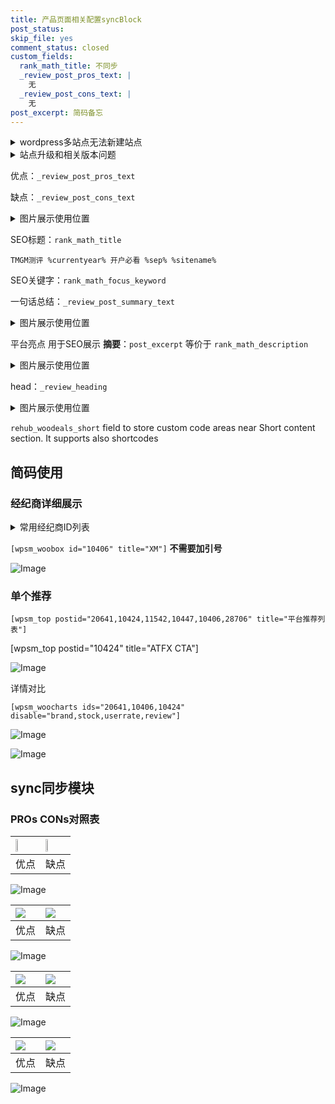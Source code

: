 ```yaml
---
title: 产品页面相关配置syncBlock
post_status: 
skip_file: yes
comment_status: closed
custom_fields:
  rank_math_title: 不同步
  _review_post_pros_text: |
    无
  _review_post_cons_text: |
    无
post_excerpt: 简码备忘
---
```

<details><summary>wordpress多站点无法新建站点</summary>

<li>和报错需要清理cookies一样的原因</li>
<li>wp-config.php里面<code>define( 'SUBDOMAIN_INSTALL', false );//子域名安装</code></li>
<li>新建子站点是用<code>define( 'SUBDOMAIN_INSTALL', true);//子域名安装</code> 完成以后，改成<code>false</code></li>
</details>

<details><summary>站点升级和相关版本问题</summary>

<p>wordpress：5.9.9
woocommerce：7.5.1
出现问题的地方：主题选项里面>><strong>Product layout >>compact style</strong></p>
<p>如何出现没有用过的字段 导致无法保存。先导出配置 然后进行修改，后面再次恢复即可。</p>
<p>出现部分字段无法显示时，需要返回默认布局后，对产品进行保存就好了。</p>
<p></p>
</details>

优点：`_review_post_pros_text`

缺点：`_review_post_cons_text`

<details><summary>图片展示使用位置</summary>

<img src="https://prod-files-secure.s3.us-west-2.amazonaws.com/39ed1227-6d7d-4570-be36-9ccd4a2c4241/f51d3d83-55d4-4bdf-9604-f37ec77ab556/Untitled.png?X-Amz-Algorithm=AWS4-HMAC-SHA256&X-Amz-Content-Sha256=UNSIGNED-PAYLOAD&X-Amz-Credential=ASIAZI2LB466UYPDEXMM%2F20250304%2Fus-west-2%2Fs3%2Faws4_request&X-Amz-Date=20250304T225527Z&X-Amz-Expires=3600&X-Amz-Security-Token=IQoJb3JpZ2luX2VjEL%2F%2F%2F%2F%2F%2F%2F%2F%2F%2F%2FwEaCXVzLXdlc3QtMiJHMEUCIBivE3D5RLwPwCastSkhT7MI1NnBSgAyV7v3Z1fFUq9xAiEAq3h6814sX3X0KsERHxMPajO8E0ARJ%2FGoecoOG4aZYLYqiAQI%2BP%2F%2F%2F%2F%2F%2F%2F%2F%2F%2FARAAGgw2Mzc0MjMxODM4MDUiDGCaFenNcMS2m0bMTSrcA4TGabHewNyMWW88T2y5M%2FmaaOvYSeoKky9Knat41ay63n%2FKVvDFMTVhNt0EJzqUtKiQ31EGaP1uj%2BN1gxVTXQlsCtMin2J8aRyk2mNRfHxbhg4Xvo1oeWViUu7%2BzC3K%2FKcWPjJc5sNub%2FW6Z5E1sbrRH3DHyrx32cAU5adSWUId9eUopzX8dOo1iQLgcwZ72YJK3E%2BI9MyzsVI5qqZpslBzgJZEyQP2Hsxap%2Fq4bH5xHQYor%2FI%2FsVgjU0tOBrrC2V%2BPWDMDGdbVn8t7Z5gjE3Yvld%2Fuk7MFWUGmlb4Hs6dX%2F41I7MMShPrqvbFveQSgHdBb%2FM%2BvHNRznRWBqJBIJ9OGeUq0LUGEtEbkQfW6zSPHdJei7P3QYDYEVxFLaWE6Waxc2%2FQ%2FjplJUAbNL3hEgXpms5RvVqg0WmWgHYTCrtKI3seC9HmveMNbwUws6r4WEx7dXoVQtEMwA3FgC1W0rIXs%2BblssbTFglUAHXghsI2Jx%2BC4DcHJ9IEG1AQIAJ%2FYMkRuICx3b5E6Lu1xlILByWqp1ax0QL1pgDhJXnr%2F36XyMDIfehIDpJfNpzFcjdUhJc7Xjlf3GtXiRTNp1%2BJULa2a8ZjPNJtxoEzVfS2XYWWuHzWxiecqQJeC7pYIMMX9nb4GOqUBm%2B5pEq2UohgYCTBQ%2F8A%2FEF879eN0qe7saDyGnMdtKMIyppo6IXo6bzjkVPSussCe1FRVQex5dDyI7AMyvH0GbyXzjAYa5eHjXcuaQoMprALXnjKavgVensYB8cP4fWQqO3K7RAXyUcSNUQzanUz4%2B3%2FkSUFMStwTqR99Qa%2FZ0tG2A%2BVHn2cfcjEb%2BkSOatNIKVUk2i0aVwQIwSJxFfAXxLXNmTC6&X-Amz-Signature=3805c3b340e34884f043a6e92a4d8963e5610e4a957a0a1ebc8257519061f55d&X-Amz-SignedHeaders=host&x-id=GetObject" alt="Image">
</details>

SEO标题：`rank_math_title`

`TMGM测评 %currentyear% 开户必看 %sep% %sitename%`

SEO关键字：`rank_math_focus_keyword`

一句话总结：`_review_post_summary_text`

<details><summary>图片展示使用位置</summary>

<img src="https://prod-files-secure.s3.us-west-2.amazonaws.com/39ed1227-6d7d-4570-be36-9ccd4a2c4241/4b96a922-296c-4f4e-8630-d1c870cbce01/Untitled.png?X-Amz-Algorithm=AWS4-HMAC-SHA256&X-Amz-Content-Sha256=UNSIGNED-PAYLOAD&X-Amz-Credential=ASIAZI2LB466ZAHE37VF%2F20250304%2Fus-west-2%2Fs3%2Faws4_request&X-Amz-Date=20250304T225528Z&X-Amz-Expires=3600&X-Amz-Security-Token=IQoJb3JpZ2luX2VjEL%2F%2F%2F%2F%2F%2F%2F%2F%2F%2F%2FwEaCXVzLXdlc3QtMiJGMEQCIFR%2F1zFx%2B6cy8%2Fa8HvScOdo%2FlfWmXN6pqfAAoA6MVW3JAiBDKyrrnSTomxgN5sXXmgVwFrOpZEeC4uy9QSEKiChHmSqIBAj4%2F%2F%2F%2F%2F%2F%2F%2F%2F%2F8BEAAaDDYzNzQyMzE4MzgwNSIMJUKO0AieZEpnydRAKtwD34zSeWFOuomY32ZDctJ%2BxgbC3ulnnAsfzUSe9OXOI0nHcvLfMWrB2SorCE5znhF%2BPLbXveZWuj2WLf7Z1GRuMUL%2BXc%2BFNwBrPBP1zdLkNLy1gxPJUE1XEPfD3Yq9otWq1IgKuRLVqK95TleqPYPhVfPK0j717hEFybhhOCc5lPYj0G1%2FACuBL58TcEy%2BD0RYcsnjGt%2BhdIhJaqxdggRbQ6M3xboYrrqBbF9wYngMR4HMWPNjZrkv1o9MbsTkL2TrBDbtVDLD%2BlEtJ4ygccZ4UzEWdfsjoI2CecUG2Iop7OYqqt1XZU5P8GEW3IBBk8uk4jmo%2BKhRnwF3CjNNk8w2w77MHpT%2BcxdR%2FqD3%2B55O7x3vKb01zIGVKI4ZEny6Qh6T3NpOFAUx3RSqRAboaTN0bRrKKrMm4boqlIyzn05bhO2XTavCeb4t96yLqB%2FTi0hHzB4in6KML3jatxhvsPd9f1YLJN%2FFUA5U5TljqVc16j1HNmpMX0HrKItOkLXdJsbH0J5wCp5EkjixhX%2Bh%2B36mjLgMIAINbBCaJt7VewLo%2ByN3usVJTZUcLEi%2B1SfYS1zjBaTx7NEKynVNfgcKjwtwaXLlZwFt45QzM7jTEo2YIIQOG%2FZuEH3%2FwPdX8J0wiv2dvgY6pgGfGPCpnnMEsTDLsxft9Uch5j3wc1%2BxaztehTVryoRCE7TBxKKnemv5uSFE2hebQPb1HXRg4%2F%2BeGfRIhJ49ARkTO9BNfyv3Rp0DvdQWRvvo1fcwZE1F57z%2FG3tiM7mfcRuKnxoD3Qd2w8qWXcDaNgxafAvIlM16i%2B%2Baq9v6XB6L%2Bw5jGZu%2F323dyf2aGsJTtFalJ6W%2BCsTsuCjDpjI9l4%2BOK8FHum6v&X-Amz-Signature=07cefbfc22cd458e3e0e3dd61d4cf593eb92b484c01982b50c8236be5ceeec54&X-Amz-SignedHeaders=host&x-id=GetObject" alt="Image">
</details>

平台亮点 用于SEO展示 **摘要**：`post_excerpt`  等价于 `rank_math_description`

<details><summary>图片展示使用位置</summary>

<img src="https://prod-files-secure.s3.us-west-2.amazonaws.com/39ed1227-6d7d-4570-be36-9ccd4a2c4241/1ee11f63-b60a-4dfe-a7a7-d58ff23b5d88/Untitled.png?X-Amz-Algorithm=AWS4-HMAC-SHA256&X-Amz-Content-Sha256=UNSIGNED-PAYLOAD&X-Amz-Credential=ASIAZI2LB4665GF5BTA5%2F20250304%2Fus-west-2%2Fs3%2Faws4_request&X-Amz-Date=20250304T225528Z&X-Amz-Expires=3600&X-Amz-Security-Token=IQoJb3JpZ2luX2VjEL%2F%2F%2F%2F%2F%2F%2F%2F%2F%2F%2FwEaCXVzLXdlc3QtMiJGMEQCIH6iJWdTH5BlNQpPYEaXncDOVxq4WDs20P2eRl0B3xWTAiAEhrvVnuT4ZHUh5UTjMhH7zowxehyereQ1nIzJ%2Fi35rCqIBAj4%2F%2F%2F%2F%2F%2F%2F%2F%2F%2F8BEAAaDDYzNzQyMzE4MzgwNSIM2rw3qcjRlR6Fvm4hKtwD%2BjuWQd4S0gfSLGB3IAAREYYTsykiRmSBjYFirM%2Fh8oQe8%2FPx4PmHgAHni8L9iYYJqhsvE8hEOR%2BqdkuqtoZPpJWOHaFhQSICw%2F4bx3mnwGum%2FW4mYAuTRuxdezDj3E2z85%2FrWp2U3OlmXGKdxIhOtYE18ZpwYrCIJh6Fl4OvjyO9LSVowvl3ZCD2y%2F0ZFxiUJZtpwRAzkbc1XOw1eXZo1TZYJKq0COt58OSfJS0FAHtPsHk5A88vXmBRN3jx%2BH9n4SrE8f06jfVFSGK0M5hMhTBCU8BxQbHI7tafumt6kvcJiWB5Gji%2BwDzBtddYFHFTFuvkE8gkJqLmkv8k5UViLw4VitEPqCW5XKoSLi%2BYL78ZZV%2F7rw7lbOZ3%2FRHmk%2FLXtWTdrN89UPoKR7YMsSp7HHv8f%2BxK9vhpRywxj5DMOEHNmbpbzpDjf%2FSmuNjHfAjI4M4IihYX5EskLgG7%2BhWh6aSdgdYU7DPr3VirDfxhCOmRxWftnkSKJ0P0kQ3Xs9DFO7MsShwB%2FHtpSjXqtXESFGvV29KjNZOAJucCqOkl6W%2FMjWrA8mj4%2BZRCs8gz269on8vC39s1FcxYQRRL5NchOV54h4j%2Fi77GZ7Ujy4fI6Qe6enLxuk6YK4KH2XUw1P2dvgY6pgH3UI3no5wK3m2ved7ssXJiWb7Bz0tiUyOnsw%2Fr3kisGdd7M%2FBVmG4Y31s7Kzso0MBFR%2BCeuPR4E30QaAkA5Jq1ZBKcgRVwWzjg%2B1tmw367Fd7x7ZlNCwEOphFAILT%2FevD2ZWXD2fwe9SbbSa4GvN8BveT1VWy9c8YaWfB9ygtIfGBHILi7Qlpi4eQ628T63BzbwRE1bhvqAkV6n3HncJCaN1eI9b4P&X-Amz-Signature=86343bb3876697b93bda58b9e116b01858c3d2273bb67e60ba436e5a042984e0&X-Amz-SignedHeaders=host&x-id=GetObject" alt="Image">
<img src="https://prod-files-secure.s3.us-west-2.amazonaws.com/39ed1227-6d7d-4570-be36-9ccd4a2c4241/ad4118b5-78d8-4fbe-801e-3b29b5d99c01/Untitled.png?X-Amz-Algorithm=AWS4-HMAC-SHA256&X-Amz-Content-Sha256=UNSIGNED-PAYLOAD&X-Amz-Credential=ASIAZI2LB4665GF5BTA5%2F20250304%2Fus-west-2%2Fs3%2Faws4_request&X-Amz-Date=20250304T225528Z&X-Amz-Expires=3600&X-Amz-Security-Token=IQoJb3JpZ2luX2VjEL%2F%2F%2F%2F%2F%2F%2F%2F%2F%2F%2FwEaCXVzLXdlc3QtMiJGMEQCIH6iJWdTH5BlNQpPYEaXncDOVxq4WDs20P2eRl0B3xWTAiAEhrvVnuT4ZHUh5UTjMhH7zowxehyereQ1nIzJ%2Fi35rCqIBAj4%2F%2F%2F%2F%2F%2F%2F%2F%2F%2F8BEAAaDDYzNzQyMzE4MzgwNSIM2rw3qcjRlR6Fvm4hKtwD%2BjuWQd4S0gfSLGB3IAAREYYTsykiRmSBjYFirM%2Fh8oQe8%2FPx4PmHgAHni8L9iYYJqhsvE8hEOR%2BqdkuqtoZPpJWOHaFhQSICw%2F4bx3mnwGum%2FW4mYAuTRuxdezDj3E2z85%2FrWp2U3OlmXGKdxIhOtYE18ZpwYrCIJh6Fl4OvjyO9LSVowvl3ZCD2y%2F0ZFxiUJZtpwRAzkbc1XOw1eXZo1TZYJKq0COt58OSfJS0FAHtPsHk5A88vXmBRN3jx%2BH9n4SrE8f06jfVFSGK0M5hMhTBCU8BxQbHI7tafumt6kvcJiWB5Gji%2BwDzBtddYFHFTFuvkE8gkJqLmkv8k5UViLw4VitEPqCW5XKoSLi%2BYL78ZZV%2F7rw7lbOZ3%2FRHmk%2FLXtWTdrN89UPoKR7YMsSp7HHv8f%2BxK9vhpRywxj5DMOEHNmbpbzpDjf%2FSmuNjHfAjI4M4IihYX5EskLgG7%2BhWh6aSdgdYU7DPr3VirDfxhCOmRxWftnkSKJ0P0kQ3Xs9DFO7MsShwB%2FHtpSjXqtXESFGvV29KjNZOAJucCqOkl6W%2FMjWrA8mj4%2BZRCs8gz269on8vC39s1FcxYQRRL5NchOV54h4j%2Fi77GZ7Ujy4fI6Qe6enLxuk6YK4KH2XUw1P2dvgY6pgH3UI3no5wK3m2ved7ssXJiWb7Bz0tiUyOnsw%2Fr3kisGdd7M%2FBVmG4Y31s7Kzso0MBFR%2BCeuPR4E30QaAkA5Jq1ZBKcgRVwWzjg%2B1tmw367Fd7x7ZlNCwEOphFAILT%2FevD2ZWXD2fwe9SbbSa4GvN8BveT1VWy9c8YaWfB9ygtIfGBHILi7Qlpi4eQ628T63BzbwRE1bhvqAkV6n3HncJCaN1eI9b4P&X-Amz-Signature=581144e4e116b063585999744e79973c5bb9872c6a94f941e8cd5777120a1528&X-Amz-SignedHeaders=host&x-id=GetObject" alt="Image">
<img src="https://prod-files-secure.s3.us-west-2.amazonaws.com/39ed1227-6d7d-4570-be36-9ccd4a2c4241/a38cf7c9-a79c-4b64-9e94-13589fe0758b/Untitled.png?X-Amz-Algorithm=AWS4-HMAC-SHA256&X-Amz-Content-Sha256=UNSIGNED-PAYLOAD&X-Amz-Credential=ASIAZI2LB4665GF5BTA5%2F20250304%2Fus-west-2%2Fs3%2Faws4_request&X-Amz-Date=20250304T225528Z&X-Amz-Expires=3600&X-Amz-Security-Token=IQoJb3JpZ2luX2VjEL%2F%2F%2F%2F%2F%2F%2F%2F%2F%2F%2FwEaCXVzLXdlc3QtMiJGMEQCIH6iJWdTH5BlNQpPYEaXncDOVxq4WDs20P2eRl0B3xWTAiAEhrvVnuT4ZHUh5UTjMhH7zowxehyereQ1nIzJ%2Fi35rCqIBAj4%2F%2F%2F%2F%2F%2F%2F%2F%2F%2F8BEAAaDDYzNzQyMzE4MzgwNSIM2rw3qcjRlR6Fvm4hKtwD%2BjuWQd4S0gfSLGB3IAAREYYTsykiRmSBjYFirM%2Fh8oQe8%2FPx4PmHgAHni8L9iYYJqhsvE8hEOR%2BqdkuqtoZPpJWOHaFhQSICw%2F4bx3mnwGum%2FW4mYAuTRuxdezDj3E2z85%2FrWp2U3OlmXGKdxIhOtYE18ZpwYrCIJh6Fl4OvjyO9LSVowvl3ZCD2y%2F0ZFxiUJZtpwRAzkbc1XOw1eXZo1TZYJKq0COt58OSfJS0FAHtPsHk5A88vXmBRN3jx%2BH9n4SrE8f06jfVFSGK0M5hMhTBCU8BxQbHI7tafumt6kvcJiWB5Gji%2BwDzBtddYFHFTFuvkE8gkJqLmkv8k5UViLw4VitEPqCW5XKoSLi%2BYL78ZZV%2F7rw7lbOZ3%2FRHmk%2FLXtWTdrN89UPoKR7YMsSp7HHv8f%2BxK9vhpRywxj5DMOEHNmbpbzpDjf%2FSmuNjHfAjI4M4IihYX5EskLgG7%2BhWh6aSdgdYU7DPr3VirDfxhCOmRxWftnkSKJ0P0kQ3Xs9DFO7MsShwB%2FHtpSjXqtXESFGvV29KjNZOAJucCqOkl6W%2FMjWrA8mj4%2BZRCs8gz269on8vC39s1FcxYQRRL5NchOV54h4j%2Fi77GZ7Ujy4fI6Qe6enLxuk6YK4KH2XUw1P2dvgY6pgH3UI3no5wK3m2ved7ssXJiWb7Bz0tiUyOnsw%2Fr3kisGdd7M%2FBVmG4Y31s7Kzso0MBFR%2BCeuPR4E30QaAkA5Jq1ZBKcgRVwWzjg%2B1tmw367Fd7x7ZlNCwEOphFAILT%2FevD2ZWXD2fwe9SbbSa4GvN8BveT1VWy9c8YaWfB9ygtIfGBHILi7Qlpi4eQ628T63BzbwRE1bhvqAkV6n3HncJCaN1eI9b4P&X-Amz-Signature=83b555c7079d66330765c5f0067f254a2ae2e2080958e7d9cd77b71c9ce1ef83&X-Amz-SignedHeaders=host&x-id=GetObject" alt="Image">
<img src="https://prod-files-secure.s3.us-west-2.amazonaws.com/39ed1227-6d7d-4570-be36-9ccd4a2c4241/7da6fc1e-d2ac-42ae-8c75-cb5749aa18f6/Untitled.png?X-Amz-Algorithm=AWS4-HMAC-SHA256&X-Amz-Content-Sha256=UNSIGNED-PAYLOAD&X-Amz-Credential=ASIAZI2LB4665GF5BTA5%2F20250304%2Fus-west-2%2Fs3%2Faws4_request&X-Amz-Date=20250304T225528Z&X-Amz-Expires=3600&X-Amz-Security-Token=IQoJb3JpZ2luX2VjEL%2F%2F%2F%2F%2F%2F%2F%2F%2F%2F%2FwEaCXVzLXdlc3QtMiJGMEQCIH6iJWdTH5BlNQpPYEaXncDOVxq4WDs20P2eRl0B3xWTAiAEhrvVnuT4ZHUh5UTjMhH7zowxehyereQ1nIzJ%2Fi35rCqIBAj4%2F%2F%2F%2F%2F%2F%2F%2F%2F%2F8BEAAaDDYzNzQyMzE4MzgwNSIM2rw3qcjRlR6Fvm4hKtwD%2BjuWQd4S0gfSLGB3IAAREYYTsykiRmSBjYFirM%2Fh8oQe8%2FPx4PmHgAHni8L9iYYJqhsvE8hEOR%2BqdkuqtoZPpJWOHaFhQSICw%2F4bx3mnwGum%2FW4mYAuTRuxdezDj3E2z85%2FrWp2U3OlmXGKdxIhOtYE18ZpwYrCIJh6Fl4OvjyO9LSVowvl3ZCD2y%2F0ZFxiUJZtpwRAzkbc1XOw1eXZo1TZYJKq0COt58OSfJS0FAHtPsHk5A88vXmBRN3jx%2BH9n4SrE8f06jfVFSGK0M5hMhTBCU8BxQbHI7tafumt6kvcJiWB5Gji%2BwDzBtddYFHFTFuvkE8gkJqLmkv8k5UViLw4VitEPqCW5XKoSLi%2BYL78ZZV%2F7rw7lbOZ3%2FRHmk%2FLXtWTdrN89UPoKR7YMsSp7HHv8f%2BxK9vhpRywxj5DMOEHNmbpbzpDjf%2FSmuNjHfAjI4M4IihYX5EskLgG7%2BhWh6aSdgdYU7DPr3VirDfxhCOmRxWftnkSKJ0P0kQ3Xs9DFO7MsShwB%2FHtpSjXqtXESFGvV29KjNZOAJucCqOkl6W%2FMjWrA8mj4%2BZRCs8gz269on8vC39s1FcxYQRRL5NchOV54h4j%2Fi77GZ7Ujy4fI6Qe6enLxuk6YK4KH2XUw1P2dvgY6pgH3UI3no5wK3m2ved7ssXJiWb7Bz0tiUyOnsw%2Fr3kisGdd7M%2FBVmG4Y31s7Kzso0MBFR%2BCeuPR4E30QaAkA5Jq1ZBKcgRVwWzjg%2B1tmw367Fd7x7ZlNCwEOphFAILT%2FevD2ZWXD2fwe9SbbSa4GvN8BveT1VWy9c8YaWfB9ygtIfGBHILi7Qlpi4eQ628T63BzbwRE1bhvqAkV6n3HncJCaN1eI9b4P&X-Amz-Signature=8c2fa22184082839cf5a608a0092354f0fbad54689d38052f9160408d63eaecb&X-Amz-SignedHeaders=host&x-id=GetObject" alt="Image">
<img src="https://prod-files-secure.s3.us-west-2.amazonaws.com/39ed1227-6d7d-4570-be36-9ccd4a2c4241/7e97f40a-eaee-47f5-b2f9-475f96808fa7/Untitled.png?X-Amz-Algorithm=AWS4-HMAC-SHA256&X-Amz-Content-Sha256=UNSIGNED-PAYLOAD&X-Amz-Credential=ASIAZI2LB4665GF5BTA5%2F20250304%2Fus-west-2%2Fs3%2Faws4_request&X-Amz-Date=20250304T225528Z&X-Amz-Expires=3600&X-Amz-Security-Token=IQoJb3JpZ2luX2VjEL%2F%2F%2F%2F%2F%2F%2F%2F%2F%2F%2FwEaCXVzLXdlc3QtMiJGMEQCIH6iJWdTH5BlNQpPYEaXncDOVxq4WDs20P2eRl0B3xWTAiAEhrvVnuT4ZHUh5UTjMhH7zowxehyereQ1nIzJ%2Fi35rCqIBAj4%2F%2F%2F%2F%2F%2F%2F%2F%2F%2F8BEAAaDDYzNzQyMzE4MzgwNSIM2rw3qcjRlR6Fvm4hKtwD%2BjuWQd4S0gfSLGB3IAAREYYTsykiRmSBjYFirM%2Fh8oQe8%2FPx4PmHgAHni8L9iYYJqhsvE8hEOR%2BqdkuqtoZPpJWOHaFhQSICw%2F4bx3mnwGum%2FW4mYAuTRuxdezDj3E2z85%2FrWp2U3OlmXGKdxIhOtYE18ZpwYrCIJh6Fl4OvjyO9LSVowvl3ZCD2y%2F0ZFxiUJZtpwRAzkbc1XOw1eXZo1TZYJKq0COt58OSfJS0FAHtPsHk5A88vXmBRN3jx%2BH9n4SrE8f06jfVFSGK0M5hMhTBCU8BxQbHI7tafumt6kvcJiWB5Gji%2BwDzBtddYFHFTFuvkE8gkJqLmkv8k5UViLw4VitEPqCW5XKoSLi%2BYL78ZZV%2F7rw7lbOZ3%2FRHmk%2FLXtWTdrN89UPoKR7YMsSp7HHv8f%2BxK9vhpRywxj5DMOEHNmbpbzpDjf%2FSmuNjHfAjI4M4IihYX5EskLgG7%2BhWh6aSdgdYU7DPr3VirDfxhCOmRxWftnkSKJ0P0kQ3Xs9DFO7MsShwB%2FHtpSjXqtXESFGvV29KjNZOAJucCqOkl6W%2FMjWrA8mj4%2BZRCs8gz269on8vC39s1FcxYQRRL5NchOV54h4j%2Fi77GZ7Ujy4fI6Qe6enLxuk6YK4KH2XUw1P2dvgY6pgH3UI3no5wK3m2ved7ssXJiWb7Bz0tiUyOnsw%2Fr3kisGdd7M%2FBVmG4Y31s7Kzso0MBFR%2BCeuPR4E30QaAkA5Jq1ZBKcgRVwWzjg%2B1tmw367Fd7x7ZlNCwEOphFAILT%2FevD2ZWXD2fwe9SbbSa4GvN8BveT1VWy9c8YaWfB9ygtIfGBHILi7Qlpi4eQ628T63BzbwRE1bhvqAkV6n3HncJCaN1eI9b4P&X-Amz-Signature=b2a83fda6bf92666c1e9cc547575f14e198334361b590979801e0aef0dd51eb8&X-Amz-SignedHeaders=host&x-id=GetObject" alt="Image">
</details>

head：`_review_heading`

<details><summary>图片展示使用位置</summary>

<img src="https://prod-files-secure.s3.us-west-2.amazonaws.com/39ed1227-6d7d-4570-be36-9ccd4a2c4241/3a4650ad-9887-415c-889a-edd51fa54f27/Untitled.png?X-Amz-Algorithm=AWS4-HMAC-SHA256&X-Amz-Content-Sha256=UNSIGNED-PAYLOAD&X-Amz-Credential=ASIAZI2LB4663TYOMSBM%2F20250304%2Fus-west-2%2Fs3%2Faws4_request&X-Amz-Date=20250304T225529Z&X-Amz-Expires=3600&X-Amz-Security-Token=IQoJb3JpZ2luX2VjEL%2F%2F%2F%2F%2F%2F%2F%2F%2F%2F%2FwEaCXVzLXdlc3QtMiJHMEUCIEllElsDobs5cxPGVxH6ssvFtjJqj%2FnpLBy2QlLZr11FAiEAmZnWCsWgoBYs5gNjYWgmRIUewgwqFYfmPpLQgwlBcAAqiAQI%2BP%2F%2F%2F%2F%2F%2F%2F%2F%2F%2FARAAGgw2Mzc0MjMxODM4MDUiDNSGgaIDCjKS9jJ2VyrcA5TSyY6ICrN7Wl%2F%2F9kwHq4d0VxFRJjmNAYZ%2BD5he1u7P68J%2BpuS1VO3zx1rEGaxcqI5deeg%2BNLpff25gb6hEeACFngdo5QXvBhj%2BkwDz94J8UaR4UByU9c6phOJSTfP%2FQAqX5Qj2gnb8RD54SeJ3dHMDQD0nv57lVooCaNtJE7%2FaJok1s8MKFcJe2Myur5MbssL1bQtMY5QnWSaQ66la4kRoveG%2FUwTc76bNszsCf0ldDrlfCEh5HkWrMOQkeQ8ZKIswH9lqI04rOM0mpjKGkbxtGZT%2BzsJkf4841Z8pwPzw%2FJyMn7SRh3BrVpPTLiMv6q0HMYplrzSu7UqXkmo27mwdYnIdOVoayepfDSHqdM%2BdqvrXeo0edqsUt6kaIkVRb9sF9qtQwh%2FHMmb7v5sI%2FO9uv81i%2FjqwdX4jq82wH7irUC0ed9CcHeojP6lHyZnq0aOM50HGJ9No7vv8K%2F8h%2FirN38sVBiGvr9LeQRzjG%2FfigNlwqKX2GAdwMZphV4LhzQ%2BryQdaGTyCca7Xxodmr%2B30B0hMIZU3aA8ITSNHnIs4uCuXaHidwk9o8DTJkqdhny8oyiHiSasc6Bh74jsw12YvhLoTWr%2Fhq9CzwL1iqPl4DIWjGXJisAyPOa2JMLX9nb4GOqUBpBXxjuIlGGrmvvOFJ5pTnd99Gld3Id%2Br%2FKiv1c798%2BrjW5UyBsPThHeqAG%2BBUzqpcygDI%2Fio0WNGSnvxnr1uHAZxoPjOaTki2R2t1ROYyJc%2BIk%2F0TX3EL7hSuVaMGs6TjWuHS%2BOZ%2Bw1AHg84ZEXuCjFgfACMJEgUPHfnOK7zwUUtKbg0jqxs4q2yUKN%2B0ai8WHXGz8uzt8gU5DzmhWSnaEFhfwWV&X-Amz-Signature=6d11b139c1e27ed13d09660cb33117b4c8bf24c3a825ea877148ec54250ca210&X-Amz-SignedHeaders=host&x-id=GetObject" alt="Image">
</details>

`rehub_woodeals_short`	field to store custom code areas near Short content section. It supports also shortcodes



## 简码使用

### 经纪商详细展示

<details><summary>常用经纪商ID列表</summary>

<pre><code class="php">嘉盛 ===> 20641  [wpsm_woobox id="20641" title="嘉盛"]
易信easymarkets ===> 11542  [wpsm_woobox id="11542" title="易信easymarkets"]
ATFX外汇 ===> 10424  [wpsm_woobox id="10424" title="ATFX"]
XM ===> 10406  [wpsm_woobox id="10406" title="XM"]
TMGM ===> 29622  [wpsm_woobox id="29622" title="TMGM"]
HYCM ===> 10447  [wpsm_woobox id="10447" title="HYCM"]
fpmarkets澳福外汇 ===> 20639  [wpsm_woobox id="20639" title="fpmarkets澳福外汇"]</code></pre>
</details>

`[wpsm_woobox id="10406" title="XM"]` **不需要加引号**

![Image](https://prod-files-secure.s3.us-west-2.amazonaws.com/39ed1227-6d7d-4570-be36-9ccd4a2c4241/4f898f9d-0fa7-4e43-acd3-ac6bc7be575a/Untitled.png?X-Amz-Algorithm=AWS4-HMAC-SHA256&X-Amz-Content-Sha256=UNSIGNED-PAYLOAD&X-Amz-Credential=ASIAZI2LB466YFKBIAHU%2F20250304%2Fus-west-2%2Fs3%2Faws4_request&X-Amz-Date=20250304T225525Z&X-Amz-Expires=3600&X-Amz-Security-Token=IQoJb3JpZ2luX2VjEL%2F%2F%2F%2F%2F%2F%2F%2F%2F%2F%2FwEaCXVzLXdlc3QtMiJHMEUCIA8f1n9hZDi4QbDZOCvV3%2B58OZ3CWbny8ullGXjo1UcxAiEA8Uq4yJTiV4k4s7m%2BcbpvFFbsb4M5G9KZL468Wz1KwfsqiAQI%2BP%2F%2F%2F%2F%2F%2F%2F%2F%2F%2FARAAGgw2Mzc0MjMxODM4MDUiDAYsl6qH3N0J6R1iNircA2a%2F9fBPtmmJGkH5azjZ0DFOTYcQve2hZknMKcn6%2BVLqWiyGLFdDog6IRZiROuLBTMdyiWocZ0%2B9gxBEkSDnMMOrlLfZMGAi6YScq5sLfpAvkKa9sQToAtOleCxVYj8x6UB9h%2FZkB6OW%2FpXgZP8viR9wXj5OyYRCwJWQfcG9E6TCjN4ZDvrURREUVXh4SLlMoqBdKfeyYllVoayubePk%2B%2FszcE3RQ1PTrBUQVCcWeToS3Du8DsQ8lnP2X18WY%2BsN7YwDVmjSbQzQQ49AJGI8Vej7EXuQOYEXC5JpFtztN4RiLfsUe44od6EFCI4DgTKdFA2oc7ScRCf6I6wBhA7SG%2B6sUIZB4tVpUEczao6%2BVpvK6HlLmGOcKhgQkUXhmmEC0Qa8PsuCYQFhjbOlfPQjH2en9LnXzWW%2BG7iUFeJKxstgTUorFYE6CaQKH7GJg9VVnSundlXbuIAS3XBpqZrRzyysPOCZwSyJJXXCwGlTSuxxgVRRIdt37ma%2B1W89bdELZiwdXqWHljjrAVIBldRg7tmOeIHIIQfQ1jteX8htMH0XrxsEd9595zPuVABUdB6HcUkNgwN%2F90dix7b5Q2L%2B%2FYixFGBd08cos%2B%2FGJd5N07e04HhIjoidh%2BoEm7NNMJ39nb4GOqUBUXsLq0fMKd5ugpKoZk7yROG0iXW736p%2FcnaCc2uFDCxkRnNUxoRda%2BvqHECD4RgkNIQU23d1Zn2E0xHyitV8XbK7zh8GQRx64pMOcl5KRlYVbwNR8L0yv05Melpax2RR8ZY53jP%2F%2BIgh7esunY7GXt533cxdzh8gLnntWq7SOs7UNrBFhYauWioICipfUFEDbqQrpCZXgj7C2ok1h9sfYoiRukqw&X-Amz-Signature=aa2b4566a5a4f945f957ec35a9ce069ea5252c4c23a897cb5d7f7edc3ba82e52&X-Amz-SignedHeaders=host&x-id=GetObject)

### 单个推荐
`[wpsm_top postid="20641,10424,11542,10447,10406,28706" title="平台推荐列表"]`

[wpsm_top postid="10424" title="ATFX CTA"]

![Image](https://prod-files-secure.s3.us-west-2.amazonaws.com/39ed1227-6d7d-4570-be36-9ccd4a2c4241/5ac620dc-51a8-48b6-b55d-91f47299193c/Untitled.png?X-Amz-Algorithm=AWS4-HMAC-SHA256&X-Amz-Content-Sha256=UNSIGNED-PAYLOAD&X-Amz-Credential=ASIAZI2LB466YFKBIAHU%2F20250304%2Fus-west-2%2Fs3%2Faws4_request&X-Amz-Date=20250304T225525Z&X-Amz-Expires=3600&X-Amz-Security-Token=IQoJb3JpZ2luX2VjEL%2F%2F%2F%2F%2F%2F%2F%2F%2F%2F%2FwEaCXVzLXdlc3QtMiJHMEUCIA8f1n9hZDi4QbDZOCvV3%2B58OZ3CWbny8ullGXjo1UcxAiEA8Uq4yJTiV4k4s7m%2BcbpvFFbsb4M5G9KZL468Wz1KwfsqiAQI%2BP%2F%2F%2F%2F%2F%2F%2F%2F%2F%2FARAAGgw2Mzc0MjMxODM4MDUiDAYsl6qH3N0J6R1iNircA2a%2F9fBPtmmJGkH5azjZ0DFOTYcQve2hZknMKcn6%2BVLqWiyGLFdDog6IRZiROuLBTMdyiWocZ0%2B9gxBEkSDnMMOrlLfZMGAi6YScq5sLfpAvkKa9sQToAtOleCxVYj8x6UB9h%2FZkB6OW%2FpXgZP8viR9wXj5OyYRCwJWQfcG9E6TCjN4ZDvrURREUVXh4SLlMoqBdKfeyYllVoayubePk%2B%2FszcE3RQ1PTrBUQVCcWeToS3Du8DsQ8lnP2X18WY%2BsN7YwDVmjSbQzQQ49AJGI8Vej7EXuQOYEXC5JpFtztN4RiLfsUe44od6EFCI4DgTKdFA2oc7ScRCf6I6wBhA7SG%2B6sUIZB4tVpUEczao6%2BVpvK6HlLmGOcKhgQkUXhmmEC0Qa8PsuCYQFhjbOlfPQjH2en9LnXzWW%2BG7iUFeJKxstgTUorFYE6CaQKH7GJg9VVnSundlXbuIAS3XBpqZrRzyysPOCZwSyJJXXCwGlTSuxxgVRRIdt37ma%2B1W89bdELZiwdXqWHljjrAVIBldRg7tmOeIHIIQfQ1jteX8htMH0XrxsEd9595zPuVABUdB6HcUkNgwN%2F90dix7b5Q2L%2B%2FYixFGBd08cos%2B%2FGJd5N07e04HhIjoidh%2BoEm7NNMJ39nb4GOqUBUXsLq0fMKd5ugpKoZk7yROG0iXW736p%2FcnaCc2uFDCxkRnNUxoRda%2BvqHECD4RgkNIQU23d1Zn2E0xHyitV8XbK7zh8GQRx64pMOcl5KRlYVbwNR8L0yv05Melpax2RR8ZY53jP%2F%2BIgh7esunY7GXt533cxdzh8gLnntWq7SOs7UNrBFhYauWioICipfUFEDbqQrpCZXgj7C2ok1h9sfYoiRukqw&X-Amz-Signature=266d1a906e728955d058b8537b8165df74fb7761814423cf6b6f156f4b3cc9f1&X-Amz-SignedHeaders=host&x-id=GetObject)

详情对比

`[wpsm_woocharts ids="20641,10406,10424" disable="brand,stock,userrate,review"]`

![Image](https://prod-files-secure.s3.us-west-2.amazonaws.com/39ed1227-6d7d-4570-be36-9ccd4a2c4241/bf3ba45f-b9f3-4295-8aef-b4a495fd25f4/Untitled.png?X-Amz-Algorithm=AWS4-HMAC-SHA256&X-Amz-Content-Sha256=UNSIGNED-PAYLOAD&X-Amz-Credential=ASIAZI2LB466YFKBIAHU%2F20250304%2Fus-west-2%2Fs3%2Faws4_request&X-Amz-Date=20250304T225525Z&X-Amz-Expires=3600&X-Amz-Security-Token=IQoJb3JpZ2luX2VjEL%2F%2F%2F%2F%2F%2F%2F%2F%2F%2F%2FwEaCXVzLXdlc3QtMiJHMEUCIA8f1n9hZDi4QbDZOCvV3%2B58OZ3CWbny8ullGXjo1UcxAiEA8Uq4yJTiV4k4s7m%2BcbpvFFbsb4M5G9KZL468Wz1KwfsqiAQI%2BP%2F%2F%2F%2F%2F%2F%2F%2F%2F%2FARAAGgw2Mzc0MjMxODM4MDUiDAYsl6qH3N0J6R1iNircA2a%2F9fBPtmmJGkH5azjZ0DFOTYcQve2hZknMKcn6%2BVLqWiyGLFdDog6IRZiROuLBTMdyiWocZ0%2B9gxBEkSDnMMOrlLfZMGAi6YScq5sLfpAvkKa9sQToAtOleCxVYj8x6UB9h%2FZkB6OW%2FpXgZP8viR9wXj5OyYRCwJWQfcG9E6TCjN4ZDvrURREUVXh4SLlMoqBdKfeyYllVoayubePk%2B%2FszcE3RQ1PTrBUQVCcWeToS3Du8DsQ8lnP2X18WY%2BsN7YwDVmjSbQzQQ49AJGI8Vej7EXuQOYEXC5JpFtztN4RiLfsUe44od6EFCI4DgTKdFA2oc7ScRCf6I6wBhA7SG%2B6sUIZB4tVpUEczao6%2BVpvK6HlLmGOcKhgQkUXhmmEC0Qa8PsuCYQFhjbOlfPQjH2en9LnXzWW%2BG7iUFeJKxstgTUorFYE6CaQKH7GJg9VVnSundlXbuIAS3XBpqZrRzyysPOCZwSyJJXXCwGlTSuxxgVRRIdt37ma%2B1W89bdELZiwdXqWHljjrAVIBldRg7tmOeIHIIQfQ1jteX8htMH0XrxsEd9595zPuVABUdB6HcUkNgwN%2F90dix7b5Q2L%2B%2FYixFGBd08cos%2B%2FGJd5N07e04HhIjoidh%2BoEm7NNMJ39nb4GOqUBUXsLq0fMKd5ugpKoZk7yROG0iXW736p%2FcnaCc2uFDCxkRnNUxoRda%2BvqHECD4RgkNIQU23d1Zn2E0xHyitV8XbK7zh8GQRx64pMOcl5KRlYVbwNR8L0yv05Melpax2RR8ZY53jP%2F%2BIgh7esunY7GXt533cxdzh8gLnntWq7SOs7UNrBFhYauWioICipfUFEDbqQrpCZXgj7C2ok1h9sfYoiRukqw&X-Amz-Signature=3360ee855a0ce587d604b17f431f5606a8f53aea050e5c8de22a121cad549f6e&X-Amz-SignedHeaders=host&x-id=GetObject)

![Image](https://prod-files-secure.s3.us-west-2.amazonaws.com/39ed1227-6d7d-4570-be36-9ccd4a2c4241/30bc56ef-f383-4b48-9768-2ebc9e436ec0/Untitled.png?X-Amz-Algorithm=AWS4-HMAC-SHA256&X-Amz-Content-Sha256=UNSIGNED-PAYLOAD&X-Amz-Credential=ASIAZI2LB466YFKBIAHU%2F20250304%2Fus-west-2%2Fs3%2Faws4_request&X-Amz-Date=20250304T225525Z&X-Amz-Expires=3600&X-Amz-Security-Token=IQoJb3JpZ2luX2VjEL%2F%2F%2F%2F%2F%2F%2F%2F%2F%2F%2FwEaCXVzLXdlc3QtMiJHMEUCIA8f1n9hZDi4QbDZOCvV3%2B58OZ3CWbny8ullGXjo1UcxAiEA8Uq4yJTiV4k4s7m%2BcbpvFFbsb4M5G9KZL468Wz1KwfsqiAQI%2BP%2F%2F%2F%2F%2F%2F%2F%2F%2F%2FARAAGgw2Mzc0MjMxODM4MDUiDAYsl6qH3N0J6R1iNircA2a%2F9fBPtmmJGkH5azjZ0DFOTYcQve2hZknMKcn6%2BVLqWiyGLFdDog6IRZiROuLBTMdyiWocZ0%2B9gxBEkSDnMMOrlLfZMGAi6YScq5sLfpAvkKa9sQToAtOleCxVYj8x6UB9h%2FZkB6OW%2FpXgZP8viR9wXj5OyYRCwJWQfcG9E6TCjN4ZDvrURREUVXh4SLlMoqBdKfeyYllVoayubePk%2B%2FszcE3RQ1PTrBUQVCcWeToS3Du8DsQ8lnP2X18WY%2BsN7YwDVmjSbQzQQ49AJGI8Vej7EXuQOYEXC5JpFtztN4RiLfsUe44od6EFCI4DgTKdFA2oc7ScRCf6I6wBhA7SG%2B6sUIZB4tVpUEczao6%2BVpvK6HlLmGOcKhgQkUXhmmEC0Qa8PsuCYQFhjbOlfPQjH2en9LnXzWW%2BG7iUFeJKxstgTUorFYE6CaQKH7GJg9VVnSundlXbuIAS3XBpqZrRzyysPOCZwSyJJXXCwGlTSuxxgVRRIdt37ma%2B1W89bdELZiwdXqWHljjrAVIBldRg7tmOeIHIIQfQ1jteX8htMH0XrxsEd9595zPuVABUdB6HcUkNgwN%2F90dix7b5Q2L%2B%2FYixFGBd08cos%2B%2FGJd5N07e04HhIjoidh%2BoEm7NNMJ39nb4GOqUBUXsLq0fMKd5ugpKoZk7yROG0iXW736p%2FcnaCc2uFDCxkRnNUxoRda%2BvqHECD4RgkNIQU23d1Zn2E0xHyitV8XbK7zh8GQRx64pMOcl5KRlYVbwNR8L0yv05Melpax2RR8ZY53jP%2F%2BIgh7esunY7GXt533cxdzh8gLnntWq7SOs7UNrBFhYauWioICipfUFEDbqQrpCZXgj7C2ok1h9sfYoiRukqw&X-Amz-Signature=5bb8d203c7c9308d9012092263383eacb37dde71ed44107f6deef6a6a9534f26&X-Amz-SignedHeaders=host&x-id=GetObject)

## sync同步模块

### PROs CONs对照表

| <img src="https://cdn.ifttt.fun/gh/jarlin8/OSS@main/icons/customize/pros.svg" height="auto" width="37.3%"> | <img src="https://cdn.ifttt.fun/gh/jarlin8/OSS@main/icons/customize/cons.svg" height="auto" width="28.8%"> |
| :--- | :--- |
| 优点 | 缺点 |

![Image](https://prod-files-secure.s3.us-west-2.amazonaws.com/39ed1227-6d7d-4570-be36-9ccd4a2c4241/8742b755-dfb5-4004-9a5f-d6e561664bd8/Untitled.png?X-Amz-Algorithm=AWS4-HMAC-SHA256&X-Amz-Content-Sha256=UNSIGNED-PAYLOAD&X-Amz-Credential=ASIAZI2LB466YFKBIAHU%2F20250304%2Fus-west-2%2Fs3%2Faws4_request&X-Amz-Date=20250304T225525Z&X-Amz-Expires=3600&X-Amz-Security-Token=IQoJb3JpZ2luX2VjEL%2F%2F%2F%2F%2F%2F%2F%2F%2F%2F%2FwEaCXVzLXdlc3QtMiJHMEUCIA8f1n9hZDi4QbDZOCvV3%2B58OZ3CWbny8ullGXjo1UcxAiEA8Uq4yJTiV4k4s7m%2BcbpvFFbsb4M5G9KZL468Wz1KwfsqiAQI%2BP%2F%2F%2F%2F%2F%2F%2F%2F%2F%2FARAAGgw2Mzc0MjMxODM4MDUiDAYsl6qH3N0J6R1iNircA2a%2F9fBPtmmJGkH5azjZ0DFOTYcQve2hZknMKcn6%2BVLqWiyGLFdDog6IRZiROuLBTMdyiWocZ0%2B9gxBEkSDnMMOrlLfZMGAi6YScq5sLfpAvkKa9sQToAtOleCxVYj8x6UB9h%2FZkB6OW%2FpXgZP8viR9wXj5OyYRCwJWQfcG9E6TCjN4ZDvrURREUVXh4SLlMoqBdKfeyYllVoayubePk%2B%2FszcE3RQ1PTrBUQVCcWeToS3Du8DsQ8lnP2X18WY%2BsN7YwDVmjSbQzQQ49AJGI8Vej7EXuQOYEXC5JpFtztN4RiLfsUe44od6EFCI4DgTKdFA2oc7ScRCf6I6wBhA7SG%2B6sUIZB4tVpUEczao6%2BVpvK6HlLmGOcKhgQkUXhmmEC0Qa8PsuCYQFhjbOlfPQjH2en9LnXzWW%2BG7iUFeJKxstgTUorFYE6CaQKH7GJg9VVnSundlXbuIAS3XBpqZrRzyysPOCZwSyJJXXCwGlTSuxxgVRRIdt37ma%2B1W89bdELZiwdXqWHljjrAVIBldRg7tmOeIHIIQfQ1jteX8htMH0XrxsEd9595zPuVABUdB6HcUkNgwN%2F90dix7b5Q2L%2B%2FYixFGBd08cos%2B%2FGJd5N07e04HhIjoidh%2BoEm7NNMJ39nb4GOqUBUXsLq0fMKd5ugpKoZk7yROG0iXW736p%2FcnaCc2uFDCxkRnNUxoRda%2BvqHECD4RgkNIQU23d1Zn2E0xHyitV8XbK7zh8GQRx64pMOcl5KRlYVbwNR8L0yv05Melpax2RR8ZY53jP%2F%2BIgh7esunY7GXt533cxdzh8gLnntWq7SOs7UNrBFhYauWioICipfUFEDbqQrpCZXgj7C2ok1h9sfYoiRukqw&X-Amz-Signature=dd113edd265825519593867bac1ccc8fcf413d8ff72ee60e2dffb34f5be2c6fa&X-Amz-SignedHeaders=host&x-id=GetObject)

| <img src="https://cdn.ifttt.fun/gh/jarlin8/OSS@main/icons/customize/pros1.svg" height="auto"> | <img src="https://cdn.ifttt.fun/gh/jarlin8/OSS@main/icons/customize/cons1.svg" height="auto"> |
| :--- | :--- |
| 优点 | 缺点 |

![Image](https://prod-files-secure.s3.us-west-2.amazonaws.com/39ed1227-6d7d-4570-be36-9ccd4a2c4241/806358f8-c9c4-4e17-bb35-c6c76a5397a5/Untitled.png?X-Amz-Algorithm=AWS4-HMAC-SHA256&X-Amz-Content-Sha256=UNSIGNED-PAYLOAD&X-Amz-Credential=ASIAZI2LB466YFKBIAHU%2F20250304%2Fus-west-2%2Fs3%2Faws4_request&X-Amz-Date=20250304T225525Z&X-Amz-Expires=3600&X-Amz-Security-Token=IQoJb3JpZ2luX2VjEL%2F%2F%2F%2F%2F%2F%2F%2F%2F%2F%2FwEaCXVzLXdlc3QtMiJHMEUCIA8f1n9hZDi4QbDZOCvV3%2B58OZ3CWbny8ullGXjo1UcxAiEA8Uq4yJTiV4k4s7m%2BcbpvFFbsb4M5G9KZL468Wz1KwfsqiAQI%2BP%2F%2F%2F%2F%2F%2F%2F%2F%2F%2FARAAGgw2Mzc0MjMxODM4MDUiDAYsl6qH3N0J6R1iNircA2a%2F9fBPtmmJGkH5azjZ0DFOTYcQve2hZknMKcn6%2BVLqWiyGLFdDog6IRZiROuLBTMdyiWocZ0%2B9gxBEkSDnMMOrlLfZMGAi6YScq5sLfpAvkKa9sQToAtOleCxVYj8x6UB9h%2FZkB6OW%2FpXgZP8viR9wXj5OyYRCwJWQfcG9E6TCjN4ZDvrURREUVXh4SLlMoqBdKfeyYllVoayubePk%2B%2FszcE3RQ1PTrBUQVCcWeToS3Du8DsQ8lnP2X18WY%2BsN7YwDVmjSbQzQQ49AJGI8Vej7EXuQOYEXC5JpFtztN4RiLfsUe44od6EFCI4DgTKdFA2oc7ScRCf6I6wBhA7SG%2B6sUIZB4tVpUEczao6%2BVpvK6HlLmGOcKhgQkUXhmmEC0Qa8PsuCYQFhjbOlfPQjH2en9LnXzWW%2BG7iUFeJKxstgTUorFYE6CaQKH7GJg9VVnSundlXbuIAS3XBpqZrRzyysPOCZwSyJJXXCwGlTSuxxgVRRIdt37ma%2B1W89bdELZiwdXqWHljjrAVIBldRg7tmOeIHIIQfQ1jteX8htMH0XrxsEd9595zPuVABUdB6HcUkNgwN%2F90dix7b5Q2L%2B%2FYixFGBd08cos%2B%2FGJd5N07e04HhIjoidh%2BoEm7NNMJ39nb4GOqUBUXsLq0fMKd5ugpKoZk7yROG0iXW736p%2FcnaCc2uFDCxkRnNUxoRda%2BvqHECD4RgkNIQU23d1Zn2E0xHyitV8XbK7zh8GQRx64pMOcl5KRlYVbwNR8L0yv05Melpax2RR8ZY53jP%2F%2BIgh7esunY7GXt533cxdzh8gLnntWq7SOs7UNrBFhYauWioICipfUFEDbqQrpCZXgj7C2ok1h9sfYoiRukqw&X-Amz-Signature=96e141c14631f9f61da0842d4dde33ec509ca0eea848bd9c8581e75fae4983d9&X-Amz-SignedHeaders=host&x-id=GetObject)

| <img src="https://cdn.ifttt.fun/gh/jarlin8/OSS@main/icons/customize/pros2.svg" height="auto"> | <img src="https://cdn.ifttt.fun/gh/jarlin8/OSS@main/icons/customize/cons2.svg" height="auto"> |
| :--- | :--- |
| 优点 | 缺点 |

![Image](https://prod-files-secure.s3.us-west-2.amazonaws.com/39ed1227-6d7d-4570-be36-9ccd4a2c4241/a9245ec9-70dd-4005-b534-0d54315fc5f3/Untitled.png?X-Amz-Algorithm=AWS4-HMAC-SHA256&X-Amz-Content-Sha256=UNSIGNED-PAYLOAD&X-Amz-Credential=ASIAZI2LB466YFKBIAHU%2F20250304%2Fus-west-2%2Fs3%2Faws4_request&X-Amz-Date=20250304T225525Z&X-Amz-Expires=3600&X-Amz-Security-Token=IQoJb3JpZ2luX2VjEL%2F%2F%2F%2F%2F%2F%2F%2F%2F%2F%2FwEaCXVzLXdlc3QtMiJHMEUCIA8f1n9hZDi4QbDZOCvV3%2B58OZ3CWbny8ullGXjo1UcxAiEA8Uq4yJTiV4k4s7m%2BcbpvFFbsb4M5G9KZL468Wz1KwfsqiAQI%2BP%2F%2F%2F%2F%2F%2F%2F%2F%2F%2FARAAGgw2Mzc0MjMxODM4MDUiDAYsl6qH3N0J6R1iNircA2a%2F9fBPtmmJGkH5azjZ0DFOTYcQve2hZknMKcn6%2BVLqWiyGLFdDog6IRZiROuLBTMdyiWocZ0%2B9gxBEkSDnMMOrlLfZMGAi6YScq5sLfpAvkKa9sQToAtOleCxVYj8x6UB9h%2FZkB6OW%2FpXgZP8viR9wXj5OyYRCwJWQfcG9E6TCjN4ZDvrURREUVXh4SLlMoqBdKfeyYllVoayubePk%2B%2FszcE3RQ1PTrBUQVCcWeToS3Du8DsQ8lnP2X18WY%2BsN7YwDVmjSbQzQQ49AJGI8Vej7EXuQOYEXC5JpFtztN4RiLfsUe44od6EFCI4DgTKdFA2oc7ScRCf6I6wBhA7SG%2B6sUIZB4tVpUEczao6%2BVpvK6HlLmGOcKhgQkUXhmmEC0Qa8PsuCYQFhjbOlfPQjH2en9LnXzWW%2BG7iUFeJKxstgTUorFYE6CaQKH7GJg9VVnSundlXbuIAS3XBpqZrRzyysPOCZwSyJJXXCwGlTSuxxgVRRIdt37ma%2B1W89bdELZiwdXqWHljjrAVIBldRg7tmOeIHIIQfQ1jteX8htMH0XrxsEd9595zPuVABUdB6HcUkNgwN%2F90dix7b5Q2L%2B%2FYixFGBd08cos%2B%2FGJd5N07e04HhIjoidh%2BoEm7NNMJ39nb4GOqUBUXsLq0fMKd5ugpKoZk7yROG0iXW736p%2FcnaCc2uFDCxkRnNUxoRda%2BvqHECD4RgkNIQU23d1Zn2E0xHyitV8XbK7zh8GQRx64pMOcl5KRlYVbwNR8L0yv05Melpax2RR8ZY53jP%2F%2BIgh7esunY7GXt533cxdzh8gLnntWq7SOs7UNrBFhYauWioICipfUFEDbqQrpCZXgj7C2ok1h9sfYoiRukqw&X-Amz-Signature=b56dd599608d8e45eb6a55951ec70478d16a17c77db5a1843a30438934787c9e&X-Amz-SignedHeaders=host&x-id=GetObject)

| <img src="https://cdn.ifttt.fun/gh/jarlin8/OSS@main/icons/customize/pros3.svg" height="auto"> | <img src="https://cdn.ifttt.fun/gh/jarlin8/OSS@main/icons/customize/cons3.svg" height="auto"> |
| :--- | :--- |
| 优点 | 缺点 |

![Image](https://prod-files-secure.s3.us-west-2.amazonaws.com/39ed1227-6d7d-4570-be36-9ccd4a2c4241/e1e580a2-2e5c-4780-9ff4-19c318fc2284/Untitled.png?X-Amz-Algorithm=AWS4-HMAC-SHA256&X-Amz-Content-Sha256=UNSIGNED-PAYLOAD&X-Amz-Credential=ASIAZI2LB466YFKBIAHU%2F20250304%2Fus-west-2%2Fs3%2Faws4_request&X-Amz-Date=20250304T225525Z&X-Amz-Expires=3600&X-Amz-Security-Token=IQoJb3JpZ2luX2VjEL%2F%2F%2F%2F%2F%2F%2F%2F%2F%2F%2FwEaCXVzLXdlc3QtMiJHMEUCIA8f1n9hZDi4QbDZOCvV3%2B58OZ3CWbny8ullGXjo1UcxAiEA8Uq4yJTiV4k4s7m%2BcbpvFFbsb4M5G9KZL468Wz1KwfsqiAQI%2BP%2F%2F%2F%2F%2F%2F%2F%2F%2F%2FARAAGgw2Mzc0MjMxODM4MDUiDAYsl6qH3N0J6R1iNircA2a%2F9fBPtmmJGkH5azjZ0DFOTYcQve2hZknMKcn6%2BVLqWiyGLFdDog6IRZiROuLBTMdyiWocZ0%2B9gxBEkSDnMMOrlLfZMGAi6YScq5sLfpAvkKa9sQToAtOleCxVYj8x6UB9h%2FZkB6OW%2FpXgZP8viR9wXj5OyYRCwJWQfcG9E6TCjN4ZDvrURREUVXh4SLlMoqBdKfeyYllVoayubePk%2B%2FszcE3RQ1PTrBUQVCcWeToS3Du8DsQ8lnP2X18WY%2BsN7YwDVmjSbQzQQ49AJGI8Vej7EXuQOYEXC5JpFtztN4RiLfsUe44od6EFCI4DgTKdFA2oc7ScRCf6I6wBhA7SG%2B6sUIZB4tVpUEczao6%2BVpvK6HlLmGOcKhgQkUXhmmEC0Qa8PsuCYQFhjbOlfPQjH2en9LnXzWW%2BG7iUFeJKxstgTUorFYE6CaQKH7GJg9VVnSundlXbuIAS3XBpqZrRzyysPOCZwSyJJXXCwGlTSuxxgVRRIdt37ma%2B1W89bdELZiwdXqWHljjrAVIBldRg7tmOeIHIIQfQ1jteX8htMH0XrxsEd9595zPuVABUdB6HcUkNgwN%2F90dix7b5Q2L%2B%2FYixFGBd08cos%2B%2FGJd5N07e04HhIjoidh%2BoEm7NNMJ39nb4GOqUBUXsLq0fMKd5ugpKoZk7yROG0iXW736p%2FcnaCc2uFDCxkRnNUxoRda%2BvqHECD4RgkNIQU23d1Zn2E0xHyitV8XbK7zh8GQRx64pMOcl5KRlYVbwNR8L0yv05Melpax2RR8ZY53jP%2F%2BIgh7esunY7GXt533cxdzh8gLnntWq7SOs7UNrBFhYauWioICipfUFEDbqQrpCZXgj7C2ok1h9sfYoiRukqw&X-Amz-Signature=8261db5d7b97d218b1c9e7d02b8e64a97852ccdeba851b90b95ea3dc8bcfc147&X-Amz-SignedHeaders=host&x-id=GetObject)